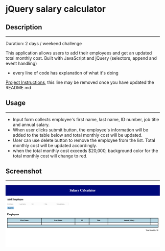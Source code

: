 # jQuery salary calculator

## Description

---

Duration: 2 days / weekend challenge

This application allows users to add their employees and get an updated total monthly cost.
Built with JavaScript and jQuery (selectors, append and event handling)

- every line of code has explanation of what it's doing

[Project Instructions](./INSTRUCTIONS.md), this line may be removed once you have updated the README.md

## Usage

---

- Input form collects employee's first name, last name, ID number, job title and annual salary.
- When user clicks submit button, the employee's information will be added to the table below and total monthly cost will be updated.
- User can use delete button to remove the employee from the list. Total monthly cost will be updated accordingly.
- when the total monthly cost exceeds \$20,000, background color for the total monthly cost will change to red.

## Screenshot

---

![ScreenShot](jQuery-salary-calculator-screenshot.png)
